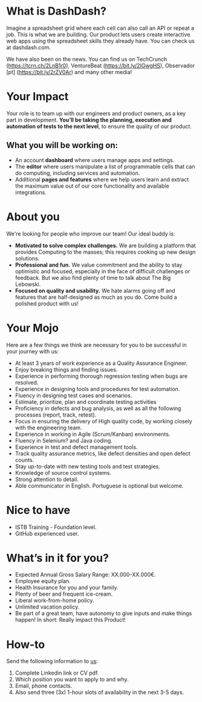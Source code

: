 # What is DashDash?
Imagine a spreadsheet grid where each cell can also call an API or repeat a job. This is what we are building. Our product lets users create interactive web apps using the spreadsheet skills they already have. You can check us at dashdash.com.

We have also been on the news. You can find us on TechCrunch (https://tcrn.ch/2LnB1r0), VentureBeat (https://bit.ly/2IGwgHS), Observador [pt] (https://bit.ly/2rZV0Ar) and many other media!

# Your Impact
Your role is to team up with our engineers and product owners, as a key part in development. 
**You’ll be taking the planning, execution and automation of tests to the next level**, to ensure the quality of our product.
## What you will be working on:
* An account **dashboard** where users manage apps and settings.
* The **editor** where users manipulate a list of programmable cells that can do computing, including services and automation.
* Additional **pages and features** where we help users learn and extract the maximum value out of our core functionality and available integrations.

# About you
We're looking for people who improve our team! Our ideal buddy is:
* **Motivated to solve complex challenges.** We are building a platform that provides Computing to the masses; this requires cooking up new design solutions.
* **Professional and fun.** We value commitment and the ability to stay optimistic and focused, especially in the face of difficult challenges or feedback. But we also find plenty of time to talk about The Big Lebowski.
* **Focused on quality and usability.** We hate alarms going off and features that are half-designed as much as you do. Come build a polished product with us!

# Your Mojo
Here are a few things we think are necessary for you to be successful in your journey with us:
* At least 3 years of work experience as a Quality Assurance Engineer.
* Enjoy breaking things and finding issues.
* Experience in performing thorough regression testing when bugs are resolved.
* Experience in designing tools and procedures for test automation.
* Fluency in designing test cases and scenarios.
* Estimate, prioritize, plan and coordinate testing activities
* Proficiency in defects and bug analysis, as well as all the following processes (report, track, retest).
* Focus in ensuring the delivery of High quality code, by working closely with the engineering team.
* Experience in working in Agile (Scrum/Kanban) environments.
* Fluency in Selenium? and Java coding.
* Experience in test and defect management tools.
* Track quality assurance metrics, like defect densities and open defect counts.
* Stay up-to-date with new testing tools and test strategies.
* Knowledge of source control systems.
* Strong attention to detail.
* Able communicator in English. Portuguese is optional but welcome.

# Nice to have
* ISTB Training - Foundation level.
* GitHub experienced user.

# What’s in it for you?
* Expected Annual Gross Salary Range: XX.000-XX.000€.
* Employee equity plan.
* Health Insurance for you and your family.
* Plenty of beer and frequent ice-cream.
* Liberal work-from-home policy.
* Unlimited vacation policy.
* Be part of a great team, have autonomy to give inputs and make things happen! In short: Really impact this Product!

# How-to
Send the following information to [us](mailto:join@dashdash.com):
   1. Complete Linkedin link or CV pdf.
   2. Which position you want to apply to and why.
   3. Email, phone contacts.
   4. Also send three (3x) 1-hour slots of availability in the next 3-5 days.
